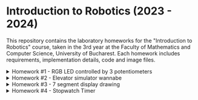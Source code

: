 # Introduction to Robotics (2023 - 2024)

This repository contains the laboratory homeworks for the "Introduction to Robotics" course, taken in the 3rd year at the Faculty of Mathematics and Computer Science, University of Bucharest. Each homework includes requirements, implementation details, code and image files.

<details>
 	<summary>Homework #1 - RGB LED controlled by 3 potentiometers</summary>
	<h2>Task Requirements</h2>
	Use a separate potentiometer for controlling each color of the RGB LED: Red, Green, and Blue. This control must leverage digital electronics. Specifically, you need to read the potentiometer’s value with Arduino and then write a mapped value to the LED pins.
	<h2>Photo of the setup</h2>
	<img src="Assets/rgb.jpg">
	<h2>Video</h2>
	<a href="https://youtu.be/r5gD0jrxwg8">YouTube link</a>
	
</details>

<details>
	<summary>Homework #2 - Elevator simulator wannabe</summary>
	<h2>Task Requirements</h2>
	Design a control system that simulates a 3-floor elevator using the Arduino platform. Here are the specific requirements:
	<ul>
		<li>LED Indicators: Each of the 3 LEDs should represent one of the 3 floors. The LED corresponding to the current floor should light up. Additionally, another LED should represent the elevator’s operational state. It should blink when the elevator is moving and remain static when stationary.</li>
		<li>Buttons: Implement 3 buttons that represent the call buttons from the 3 floors. When pressed, the elevator should simulate movement towards the floor after a short interval (2-3 seconds).
		</li>
		<li>Buzzer (optional for Computer Science, mandatory for CTI): The buzzer should sound briefly during the following scenarios:
			<ul>
				<li>Elevator arriving at the desired floor (something resembling a ”cling”).</li>
				<li>Elevator doors closing and movement (pro tip: split them into 2 different sounds).</li>
			</ul>
		</li>
		<li>State Change & Timers: If the elevator is already at the desired floor, pressing the button for that floor should have no effect. Otherwise, after a button press, the elevator should ”wait for the doors to close” and then ”move” to the corresponding floor. If the elevator is in movement, it should either do nothing or it should stack its decision (get to the first programmed floor, open the doors, wait, close them and then go to the next desired floor).</li>
		<li>Debounce: Remember to implement debounce for the buttons to avoid unintentional repeated button presses.</li>
	</ul>
	<h2>Photo of the setup</h2>
	<img src="Assets/homework_2.jpg">
	<h2>Video</h2>
	<a href="https://youtu.be/LfgWHZSbjWU">YouTube link</a>

</details>

<details>
	<summary>Homework #3 - 7 segment display drawing</summary>
	<h2>Task Requirements</h2>
	Use the joystick to control the position of the segment and ”draw” on the display. The movement between segments should be natural, meaning they should jump from the current position only to neighbors, but without passing through ”walls”. Requirements:
	<ul>
		<li>The initial position should be on the DP. The current position always blinks (irrespective of the fact that the segment is on or off). Use the joystick to move from one position to neighbors. Short pressing the button toggles the segment state from ON to OFF or from OFF to ON. Long pressing the button resets the entire display by turning all the segments OFF and moving the current position to the decimal point.</li>
	</ul>	
	<h2>Photo of the setup</h2>
	<img src="Assets/homework_3.jpg">
	<h2>Video</h2>
	<a href="https://youtu.be/cHurHx7VuAc">YouTube link</a>
	</ul>

</details>

<details>
	<summary>Homework #4 - Stopwatch Timer</summary>
	<h2>Task Requirements</h2>
	<p>Use a 4 digit 7 segment display and 3 buttons to implement a stopwatch timer that counts in 10ths of a second and has a save lap functionality (similar to most basic stopwatch functions on most phones).</p>
	<p>The starting value of the 4 digit 7 segment display should be ”000.0”. Your buttons should have the following functionalities:</p>
	<ul>
		<li>Button 1: Start / pause.</li>
		<li>Button 2: Reset (if in pause mode). Reset saved laps (if in lap viewing mode).</li>
		<li>Button 3: Save lap (if in counting mode), cycle through last saved laps (up to 4 laps).</li>
	</ul>	
	<h2>Photo of the setup</h2>
	<img src="Assets/homework_4.jpg">
	<h2>Video</h2>
	<a href="https://www.youtube.com/watch?v=WpZOTJZQCmM">YouTube link</a>
	</ul>
</details>